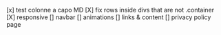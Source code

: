 [x] test colonne a capo MD
[X] fix rows inside divs that are not .container
[X] responsive
[] navbar
[] animations
[] links & content
[] privacy policy page